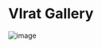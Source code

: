# VIrat Gallery
![image](https://github.com/user-attachments/assets/0f442fa2-0d40-40fd-b417-2e28f5cdcd6e)
